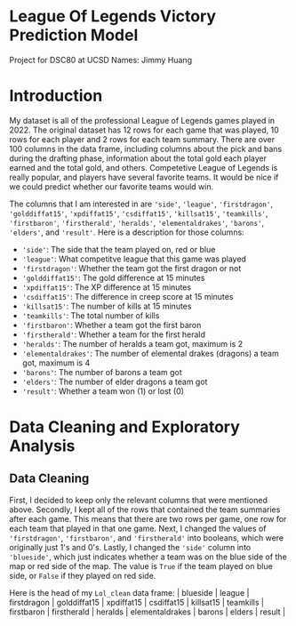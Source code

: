 # League Of Legends Victory Prediction Model
Project for DSC80 at UCSD 
Names: Jimmy Huang 

# Introduction
My dataset is all of the professional League of Legends games played in 2022. The original dataset has 12 rows for each game that was played, 10 rows for each player and 2 rows for each team summary. There are over 100 columns in the data frame, including columns about the pick and bans during the drafting phase, information about the total gold each player earned and the total gold, and others. Competetive League of Legends is really popular, and players have several favorite teams. It would be nice if we could predict whether our favorite teams would win. 


The columns that I am interested in are `'side'`, `'league'`, `'firstdragon'`, `'golddiffat15'`, `'xpdiffat15'`, `'csdiffat15'`, `'killsat15'`, `'teamkills'`, `'firstbaron'`, `'firstherald'`, `'heralds'`, `'elementaldrakes'`, `'barons'`, `'elders'`, and `'result'`. Here is a description for those columns: 

- `'side'`: The side that the team played on, red or blue
- `'league'`: What competitve league that this game was played
- `'firstdragon'`: Whether the team got the first dragon or not
- `'golddiffat15'`: The gold difference at 15 minutes
- `'xpdiffat15'`: The XP difference at 15 minutes
- `'csdiffat15'`: The difference in creep score at 15 minutes
- `'killsat15'`: The number of kills at 15 minutes
- `'teamkills'`: The total number of kills 
- `'firstbaron'`: Whether a team got the first baron
- `'firstherald'`: Whether a team for the first herald
- `'heralds'`: The number of heralds a team got, maximum is 2
- `'elementaldrakes'`: The number of elemental drakes (dragons) a team got, maximum is 4
- `'barons'`: The number of barons a team got
- `'elders'`: The number of elder dragons a team got
- `'result'`: Whether a team won (1) or lost (0)

# Data Cleaning and Exploratory Analysis

## Data Cleaning
First, I decided to keep only the relevant columns that were mentioned above. Secondly, I kept all of the rows that contained the team summaries after each game. This means that there are two rows per game, one row for each team that played in that one game. Next, I changed the values of `'firstdragon'`, `'firstbaron'`, and `'firstherald'` into booleans, which were originally just 1's and 0's. Lastly, I changed the `'side'` column into `'blueside'`, which just indicates whether a team was on the blue side of the map or red side of the map. The value is `True` if the team played on blue side, or `False` if they played on red side. 

Here is the head of my `Lol_clean` data frame:
| blueside | league | firstdragon | golddiffat15 | xpdiffat15 | csdiffat15 | killsat15 | teamkills | firstbaron | firstherald | heralds | elementaldrakes | barons | elders | result |


